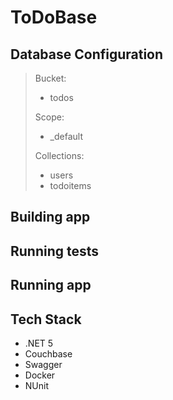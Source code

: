 # ToDoBase

## Database Configuration
> Bucket: 
> - todos
> 
> Scope:
> - _default
> 
> Collections:
> - users
> - todoitems

## Building app

## Running tests

## Running app

## Tech Stack
- .NET 5
- Couchbase
- Swagger
- Docker
- NUnit
